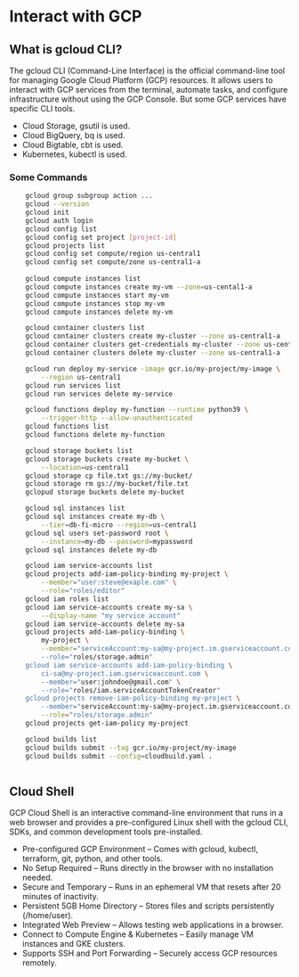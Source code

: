 # Interact with GCP

## What is gcloud CLI?

The gcloud CLI (Command-Line Interface) is the official command-line tool for managing Google Cloud Platform (GCP) resources. It allows users to interact with GCP services from the terminal, automate tasks, and configure infrastructure without using the GCP Console.
But some GCP services have specific CLI tools.

- Cloud Storage, gsutil is used.
- Cloud BigQuery, bq is used.
- Cloud Bigtable, cbt is used.
- Kubernetes, kubectl is used.

### Some Commands

```bash
    gcloud group subgroup action ...
    gcloud --version
    gcloud init 
    gcloud auth login
    gcloud config list
    gcloud config set project [project-id]
    gcloud projects list
    gcloud config set compute/region us-central1
    gcloud config set compute/zone us-central1-a
    
    gcloud compute instances list
    gcloud compute instances create my-vm --zone=us-cental1-a
    gcloud compute instances start my-vm
    gcloud compute instances stop my-vm
    gcloud compute instances delete my-vm

    gcloud container clusters list
    gcloud container clusters create my-cluster --zone us-central1-a
    gcloud container clusters get-credentials my-cluster --zone us-central1-a
    gcloud container clusters delete my-cluster --zone us-central1-a

    gcloud run deploy my-service -image gcr.io/my-project/my-image \
        --region us-central1
    gcloud run services list
    gcloud run services delete my-service

    gcloud functions deploy my-function --runtime python39 \
        --trigger-http --allow-unauthenticated 
    gcloud functions list
    gcloud functions delete my-function 

    gcloud storage buckets list
    gcloud storage buckets create my-bucket \
        --location=us-central1
    gcloud storage cp file.txt gs://my-bucket/
    gcloud storage rm gs://my-bucket/file.txt
    gclopud storage buckets delete my-bucket 

    gcloud sql instances list
    gcloud sql instances create my-db \
        --tier=db-fi-micro --region=us-central1
    gcloud sql users set-password root \
        --instance=my-db --password=mypassword
    gcloud sql instances delete my-db

    gcloud iam service-accounts list
    gcloud projects add-iam-policy-binding my-project \
        --member="user:steve@exaple.com" \
        --role="roles/editor"
    gcloud iam roles list
    gcloud iam service-accounts create my-sa \
        --display-name "my service account" 
    gcloud iam service-accounts delete my-sa 
    gcloud projects add-iam-policy-binding \
        my-project \
        --member="serviceAccount:my-sa@my-project.im.gserviceaccount.com \
        --role="roles/storage.admin"
    gcloud iam service-accounts add-iam-policy-binding \
        ci-sa@my-project.iam.gserviceaccount.com \
        --member="user:johndoe@gmail.com" \
        --role="roles/iam.serviceAccountTokenCreator"
    gcloud projects remove-iam-policy-binding my-project \
        --member="serviceAccount:my-sa@my-project.im.gserviceaccount.com \
        --role="roles/storage.admin"
    gcloud projects get-iam-policy my-project

    gcloud builds list
    gcloud builds submit --tag gcr.io/my-project/my-image
    gcloud builds submit --config=cloudbuild.yaml . 



```

## Cloud Shell

GCP Cloud Shell is an interactive command-line environment that runs in a web browser and provides a pre-configured Linux shell with the gcloud CLI, SDKs, and common development tools pre-installed.

- Pre-configured GCP Environment – Comes with gcloud, kubectl, terraform, git, python, and other tools.
- No Setup Required – Runs directly in the browser with no installation needed.
- Secure and Temporary – Runs in an ephemeral VM that resets after 20 minutes of inactivity.
- Persistent 5GB Home Directory – Stores files and scripts persistently (/home/user).
- Integrated Web Preview – Allows testing web applications in a browser.
- Connect to Compute Engine & Kubernetes – Easily manage VM instances and GKE clusters.
- Supports SSH and Port Forwarding – Securely access GCP resources remotely.